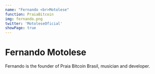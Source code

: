 ```yaml
---
name: "Fernando <br>Motolese"
function: PraiaBitcoin
img: fernando.png
twitter: 'MotoleseOficial'
showPage: true
---
```


# Fernando Motolese
 
Fernando is the founder of Praia Bitcoin Brasil, musician and developer. 
<br><br>







